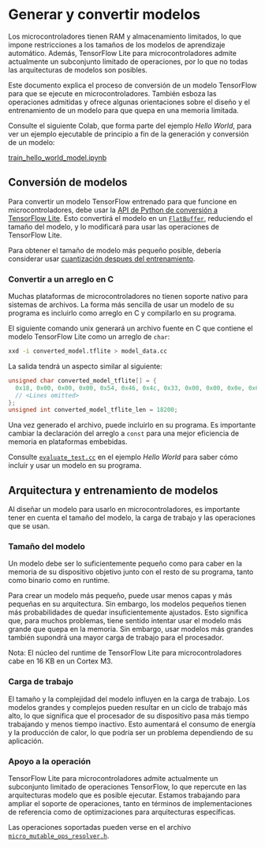 # Generar y convertir modelos

Los microcontroladores tienen RAM y almacenamiento limitados, lo que impone restricciones a los tamaños de los modelos de aprendizaje automático. Además, TensorFlow Lite para microcontroladores admite actualmente un subconjunto limitado de operaciones, por lo que no todas las arquitecturas de modelos son posibles.

Este documento explica el proceso de conversión de un modelo TensorFlow para que se ejecute en microcontroladores. También esboza las operaciones admitidas y ofrece algunas orientaciones sobre el diseño y el entrenamiento de un modelo para que quepa en una memoria limitada.

Consulte el siguiente Colab, que forma parte del ejemplo *Hello World*, para ver un ejemplo ejecutable de principio a fin de la generación y conversión de un modelo:

<a class="button button-primary" href="https://colab.research.google.com/github/tensorflow/tflite-micro/blob/main/tensorflow/lite/micro/examples/hello_world/train/train_hello_world_model.ipynb">train_hello_world_model.ipynb</a>

## Conversión de modelos

Para convertir un modelo TensorFlow entrenado para que funcione en microcontroladores, debe usar la [API de Python de conversión a TensorFlow Lite](https://www.tensorflow.org/lite/models/convert/). Esto convertirá el modelo en un [`FlatBuffer`](https://google.github.io/flatbuffers/), reduciendo el tamaño del modelo, y lo modificará para usar las operaciones de TensorFlow Lite.

Para obtener el tamaño de modelo más pequeño posible, debería considerar usar [cuantización despues del entrenamiento](https://www.tensorflow.org/lite/performance/post_training_quantization).

### Convertir a un arreglo en C

Muchas plataformas de microcontroladores no tienen soporte nativo para sistemas de archivos. La forma más sencilla de usar un modelo de su programa es incluirlo como arreglo en C y compilarlo en su programa.

El siguiente comando unix generará un archivo fuente en C que contiene el modelo TensorFlow Lite como un arreglo de `char`:

```bash
xxd -i converted_model.tflite > model_data.cc
```

La salida tendrá un aspecto similar al siguiente:

```c
unsigned char converted_model_tflite[] = {
  0x18, 0x00, 0x00, 0x00, 0x54, 0x46, 0x4c, 0x33, 0x00, 0x00, 0x0e, 0x00,
  // <Lines omitted>
};
unsigned int converted_model_tflite_len = 18200;
```

Una vez generado el archivo, puede incluirlo en su programa. Es importante cambiar la declaración del arreglo a `const` para una mejor eficiencia de memoria en plataformas embebidas.

Consulte [`evaluate_test.cc`](https://github.com/tensorflow/tflite-micro/blob/main/tensorflow/lite/micro/examples/hello_world/evaluate_test.cc) en el ejemplo *Hello World* para saber cómo incluir y usar un modelo en su programa.

## Arquitectura y entrenamiento de modelos

Al diseñar un modelo para usarlo en microcontroladores, es importante tener en cuenta el tamaño del modelo, la carga de trabajo y las operaciones que se usan.

### Tamaño del modelo

Un modelo debe ser lo suficientemente pequeño como para caber en la memoria de su dispositivo objetivo junto con el resto de su programa, tanto como binario como en runtime.

Para crear un modelo más pequeño, puede usar menos capas y más pequeñas en su arquitectura. Sin embargo, los modelos pequeños tienen más probabilidades de quedar insuficientemente ajustados. Esto significa que, para muchos problemas, tiene sentido intentar usar el modelo más grande que quepa en la memoria. Sin embargo, usar modelos más grandes también supondrá una mayor carga de trabajo para el procesador.

Nota: El núcleo del runtime de TensorFlow Lite para microcontroladores cabe en 16 KB en un Cortex M3.

### Carga de trabajo

El tamaño y la complejidad del modelo influyen en la carga de trabajo. Los modelos grandes y complejos pueden resultar en un ciclo de trabajo más alto, lo que significa que el procesador de su dispositivo pasa más tiempo trabajando y menos tiempo inactivo. Esto aumentará el consumo de energía y la producción de calor, lo que podría ser un problema dependiendo de su aplicación.

### Apoyo a la operación

TensorFlow Lite para microcontroladores admite actualmente un subconjunto limitado de operaciones TensorFlow, lo que repercute en las arquitecturas modelo que es posible ejecutar. Estamos trabajando para ampliar el soporte de operaciones, tanto en términos de implementaciones de referencia como de optimizaciones para arquitecturas específicas.

Las operaciones soportadas pueden verse en el archivo [`micro_mutable_ops_resolver.h`](https://github.com/tensorflow/tflite-micro/blob/main/tensorflow/lite/micro/micro_mutable_op_resolver.h).

